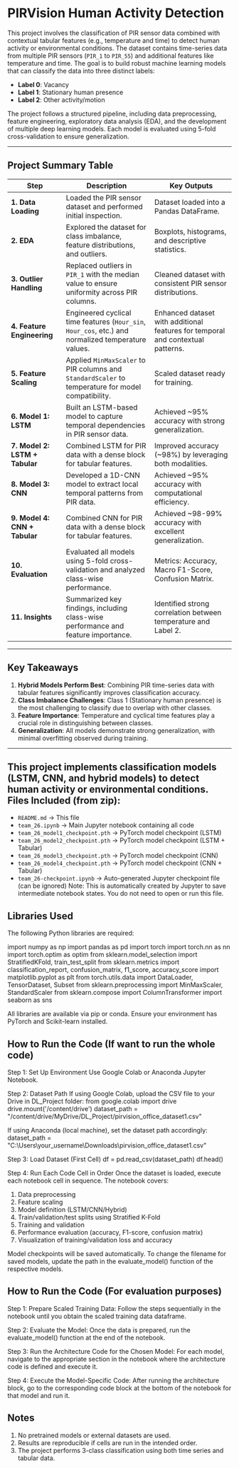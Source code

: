 PIRVision Human Activity Detection
================================
This project involves the classification of PIR sensor data combined with contextual tabular features (e.g., temperature and time) to detect human activity or environmental conditions. The dataset contains time-series data from multiple PIR sensors (`PIR_1` to `PIR_55`) and additional features like temperature and time. The goal is to build robust machine learning models that can classify the data into three distinct labels:

- **Label 0**: Vacancy
- **Label 1**: Stationary human presence
- **Label 2**: Other activity/motion

The project follows a structured pipeline, including data preprocessing, feature engineering, exploratory data analysis (EDA), and the development of multiple deep learning models. Each model is evaluated using 5-fold cross-validation to ensure generalization.

---

## Project Summary Table

| **Step**                       | **Description**                                                                                     | **Key Outputs**                                                                 |
| ------------------------------ | --------------------------------------------------------------------------------------------------- | ------------------------------------------------------------------------------- |
| **1. Data Loading**            | Loaded the PIR sensor dataset and performed initial inspection.                                     | Dataset loaded into a Pandas DataFrame.                                         |
| **2. EDA**                     | Explored the dataset for class imbalance, feature distributions, and outliers.                      | Boxplots, histograms, and descriptive statistics.                               |
| **3. Outlier Handling**        | Replaced outliers in `PIR_1` with the median value to ensure uniformity across PIR columns.         | Cleaned dataset with consistent PIR sensor distributions.                       |
| **4. Feature Engineering**     | Engineered cyclical time features (`Hour_sin`, `Hour_cos`, etc.) and normalized temperature values. | Enhanced dataset with additional features for temporal and contextual patterns. |
| **5. Feature Scaling**         | Applied `MinMaxScaler` to PIR columns and `StandardScaler` to temperature for model compatibility.  | Scaled dataset ready for training.                                              |
| **6. Model 1: LSTM**           | Built an LSTM-based model to capture temporal dependencies in PIR sensor data.                      | Achieved ~95% accuracy with strong generalization.                              |
| **7. Model 2: LSTM + Tabular** | Combined LSTM for PIR data with a dense block for tabular features.                                 | Improved accuracy (~98%) by leveraging both modalities.                         |
| **8. Model 3: CNN**            | Developed a 1D-CNN model to extract local temporal patterns from PIR data.                          | Achieved ~95% accuracy with computational efficiency.                           |
| **9. Model 4: CNN + Tabular**  | Combined CNN for PIR data with a dense block for tabular features.                                  | Achieved ~98-99% accuracy with excellent generalization.                           |
| **10. Evaluation**             | Evaluated all models using 5-fold cross-validation and analyzed class-wise performance.             | Metrics: Accuracy, Macro F1-Score, Confusion Matrix.                            |
| **11. Insights**               | Summarized key findings, including class-wise performance and feature importance.                   | Identified strong correlation between temperature and Label 2.                  |

---

## Key Takeaways

1. **Hybrid Models Perform Best**: Combining PIR time-series data with tabular features significantly improves classification accuracy.
2. **Class Imbalance Challenges**: Class 1 (Stationary human presence) is the most challenging to classify due to overlap with other classes.
3. **Feature Importance**: Temperature and cyclical time features play a crucial role in distinguishing between classes.
4. **Generalization**: All models demonstrate strong generalization, with minimal overfitting observed during training.
--------------------------
This project implements classification models (LSTM, CNN, and hybrid models) to detect human activity or environmental conditions.
Files Included (from zip):
--------------------------
- `README.md` -> This file
- `team_26.ipynb` -> Main Jupyter notebook containing all code
- `team_26_model1_checkpoint.pth` -> PyTorch model checkpoint (LSTM)
- `team_26_model2_checkpoint.pth` -> PyTorch model checkpoint (LSTM + Tabular)
- `team_26_model3_checkpoint.pth` -> PyTorch model checkpoint (CNN)
- `team_26_model4_checkpoint.pth` -> PyTorch model checkpoint (CNN + Tabular)
- `team_26-checkpoint.ipynb` -> Auto-generated Jupyter checkpoint file (can be ignored)
    Note: This is automatically created by Jupyter to save intermediate notebook states. You do not need to open or run this file.

Libraries Used
--------------
The following Python libraries are required:

import numpy as np
import pandas as pd
import torch
import torch.nn as nn
import torch.optim as optim
from sklearn.model_selection import StratifiedKFold, train_test_split
from sklearn.metrics import classification_report, confusion_matrix, f1_score, accuracy_score
import matplotlib.pyplot as plt
from torch.utils.data import DataLoader, TensorDataset, Subset
from sklearn.preprocessing import MinMaxScaler, StandardScaler
from sklearn.compose import ColumnTransformer
import seaborn as sns

All libraries are available via pip or conda. Ensure your environment has PyTorch and Scikit-learn installed.

How to Run the Code (If want to run the whole code)
-------------------
Step 1: Set Up Environment
Use Google Colab or Anaconda Jupyter Notebook.

Step 2: Dataset Path
If using Google Colab, upload the CSV file to your Drive in DL_Project folder:
from google.colab import drive
drive.mount('/content/drive')
dataset_path = "/content/drive/MyDrive/DL_Project/pirvision_office_dataset1.csv"

If using Anaconda (local machine), set the dataset path accordingly:
dataset_path = "C:\\Users\\your_username\\Downloads\\pirvision_office_dataset1.csv"

Step 3: Load Dataset (First Cell)
df = pd.read_csv(dataset_path)
df.head()

Step 4: Run Each Code Cell in Order
Once the dataset is loaded, execute each notebook cell in sequence. The notebook covers:
1. Data preprocessing
2. Feature scaling
3. Model definition (LSTM/CNN/Hybrid)
4. Train/validation/test splits using Stratified K-Fold
5. Training and validation
6. Performance evaluation (accuracy, F1-score, confusion matrix)
7. Visualization of training/validation loss and accuracy

Model checkpoints will be saved automatically.
To change the filename for saved models, update the path in the evaluate_model() function of the respective models.

How to Run the Code (For evaluation purposes)
-------------------
Step 1: Prepare Scaled Training Data:
Follow the steps sequentially in the notebook until you obtain the scaled training data dataframe.

Step 2: Evaluate the Model:
Once the data is prepared, run the evaluate_model() function at the end of the notebook.

Step 3: Run the Architecture Code for the Chosen Model:
For each model, navigate to the appropriate section in the notebook where the architecture code is defined and execute it.

Step 4: Execute the Model-Specific Code:
After running the architecture block, go to the corresponding code block at the bottom of the notebook for that model and run it.

Notes
-----
1. No pretrained models or external datasets are used.
2. Results are reproducible if cells are run in the intended order.
3. The project performs 3-class classification using both time series and tabular data.
